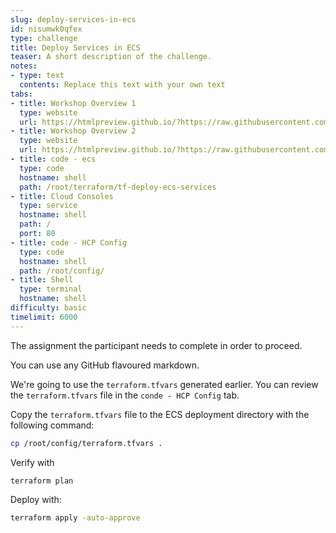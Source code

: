 ```yaml
---
slug: deploy-services-in-ecs
id: nisumwk0qfex
type: challenge
title: Deploy Services in ECS
teaser: A short description of the challenge.
notes:
- type: text
  contents: Replace this text with your own text
tabs:
- title: Workshop Overview 1
  type: website
  url: https://htmlpreview.github.io/?https://raw.githubusercontent.com/hashicorp/field-workshops-consul/n8-ssn4aws-ecs-demo/instruqt-tracks/secure-service-networking-for-aws/assets/images/ssn4aws-overview1.html
- title: Workshop Overview 2
  type: website
  url: https://htmlpreview.github.io/?https://raw.githubusercontent.com/hashicorp/field-workshops-consul/n8-ssn4aws-ecs-demo/instruqt-tracks/secure-service-networking-for-aws/assets/images/ssn4aws-overview2.html
- title: code - ecs
  type: code
  hostname: shell
  path: /root/terraform/tf-deploy-ecs-services
- title: Cloud Consoles
  type: service
  hostname: shell
  path: /
  port: 80
- title: code - HCP Config
  type: code
  hostname: shell
  path: /root/config/
- title: Shell
  type: terminal
  hostname: shell
difficulty: basic
timelimit: 6000
---
```

The assignment the participant needs to complete in order to proceed.

You can use any GitHub flavoured markdown.

We're going to use the `terraform.tfvars` generated earlier. You can review the `terraform.tfvars` file in the `conde - HCP Config` tab.

Copy the `terraform.tfvars` file to the ECS deployment directory with the following command:

```sh
cp /root/config/terraform.tfvars .
```

Verify with
```sh
terraform plan
```

Deploy with:
```sh
terraform apply -auto-approve
```
